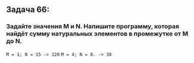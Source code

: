 ## Задача 66: 
### Задайте значения M и N. Напишите программу, которая найдёт сумму натуральных элементов в промежутке от M до N.

` M = 1; N = 15 -> 120 `
` M = 4; N = 8. -> 30 `

